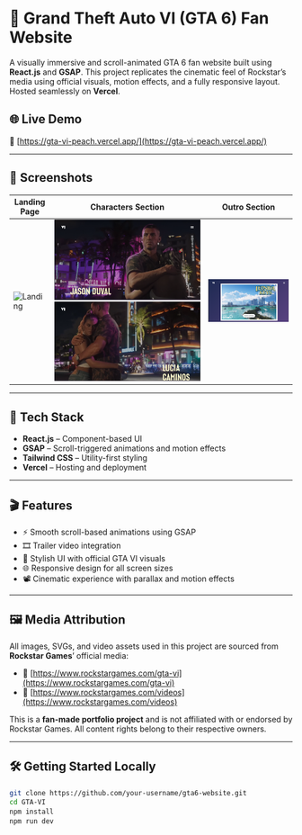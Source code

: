 # 🚗 Grand Theft Auto VI (GTA 6) Fan Website

A visually immersive and scroll-animated GTA 6 fan website built using **React.js** and **GSAP**. This project replicates the cinematic feel of Rockstar’s media using official visuals, motion effects, and a fully responsive layout. Hosted seamlessly on **Vercel**.

## 🌐 Live Demo

🔗 [https://gta-vi-peach.vercel.app/](https://gta-vi-peach.vercel.app/)

---

## 📸 Screenshots

| Landing Page | Characters Section | Outro Section |
|--------------|--------------------|------------------|
| ![Landing](./screenshots/landing.png) | ![Jason](./screenshots/Jason.png) ![Lucia](./screenshots/Lucia.png)  | ![Outro](./screenshots/Outro.png) |

---

## 🚀 Tech Stack

- **React.js** – Component-based UI
- **GSAP** – Scroll-triggered animations and motion effects
- **Tailwind CSS** – Utility-first styling
- **Vercel** – Hosting and deployment

---

## 🎬 Features

- ⚡ Smooth scroll-based animations using GSAP
- 🎞️ Trailer video integration
- 🎨 Stylish UI with official GTA VI visuals
- 🌐 Responsive design for all screen sizes
- 📽️ Cinematic experience with parallax and motion effects

---

## 🖼️ Media Attribution

All images, SVGs, and video assets used in this project are sourced from **Rockstar Games**’ official media:

- 🔗 [https://www.rockstargames.com/gta-vi](https://www.rockstargames.com/gta-vi)
- 🔗 [https://www.rockstargames.com/videos](https://www.rockstargames.com/videos)

This is a **fan-made portfolio project** and is not affiliated with or endorsed by Rockstar Games. All content rights belong to their respective owners.

---

## 🛠️ Getting Started Locally

```bash
git clone https://github.com/your-username/gta6-website.git
cd GTA-VI
npm install
npm run dev
```
